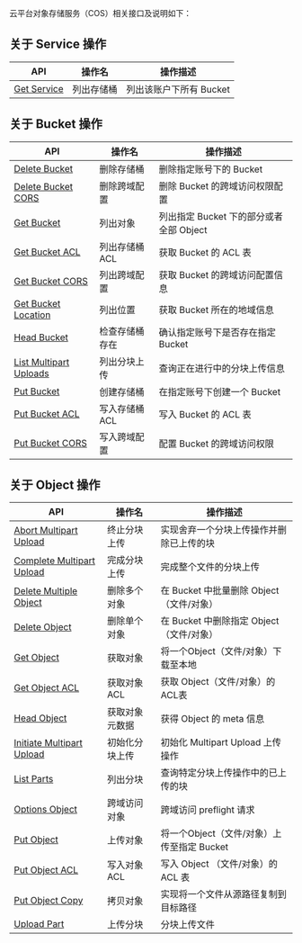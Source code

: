 云平台对象存储服务（COS）相关接口及说明如下：

## 关于 Service 操作
| API                                      | 操作名   | 操作描述            |
| ---------------------------------------- | ----- | --------------- |
| [Get Service](./Service接口/get&#32;sercive&#32;.md) | 列出存储桶 | 列出该账户下所有 Bucket |

## 关于 Bucket 操作

| API                                      | 操作名       | 操作描述                        |
| ---------------------------------------- | --------- | --------------------------- |
| [Delete Bucket](./API%20文档/Bucket接口/Delete%20Bucket.md) | 删除存储桶     | 删除指定账号下的 Bucket             |
| [Delete Bucket CORS](./API%20文档/Bucket接口/Delete%20Bucket%20CORS.md) | 删除跨域配置    | 删除 Bucket 的跨域访问权限配置         |
| [Get Bucket](./API%20文档/Bucket接口/Get%20Bucket.md) | 列出对象      | 列出指定 Bucket 下的部分或者全部 Object |
| [Get Bucket ACL](./API%20文档/Bucket接口/Get%20Bucket%20ACL.md) | 列出存储桶 ACL | 获取 Bucket 的 ACL 表           |
| [Get Bucket CORS](./API%20文档/Bucket接口/Get%20Bucket%20CORS.md) | 列出跨域配置    | 获取 Bucket 的跨域访问配置信息         |
| [Get Bucket Location](http://tcecqpoc.fsphere.cn/document/product/436/8275) | 列出位置      | 获取 Bucket 所在的地域信息           |
| [Head Bucket](./API%20文档/Bucket接口/Head%20Bucket.md) | 检查存储桶存在   | 确认指定账号下是否存在指定 Bucket        |
| [List Multipart Uploads](./API%20文档/Bucket接口/List%20Multipart%20Uploads.md) | 列出分块上传    | 查询正在进行中的分块上传信息              |
| [Put Bucket](./API%20文档/Bucket接口/Put%20Bucket.md) | 创建存储桶     | 在指定账号下创建一个 Bucket           |
| [Put Bucket ACL ](./API%20文档/Bucket接口/Put%20Bucket%20ACL.md) | 写入存储桶 ACL | 写入 Bucket 的 ACL 表           |
| [Put Bucket CORS](./API%20文档/Bucket接口/Put%20Bucket%20CORS.md) | 写入跨域配置    | 配置 Bucket 的跨域访问权限           |

## 关于 Object 操作

| API                                      | 操作名      | 操作描述                                 |
| ---------------------------------------- | -------- | ------------------------------------ |
| [Abort Multipart Upload](./API%20文档/Object接口/Abort%20Multipart%20Upload.md) | 终止分块上传   | 实现舍弃一个分块上传操作并删除已上传的块                 |
| [Complete Multipart Upload](./API%20文档/Object接口/Complete%20Multipart%20Upload.md) | 完成分块上传   | 完成整个文件的分块上传                          |
| [Delete Multiple Object](./API%20文档/Object接口/Delete%20Multiple%20Object.md) | 删除多个对象   | 在 Bucket 中批量删除 Object （文件/对象）        |
| [Delete Object](./API%20文档/Object接口/Delete%20Object.md) | 删除单个对象   | 在 Bucket 中删除指定 Object （文件/对象）        |
| [Get Object](./API%20文档/Object接口/Get%20Object.md) | 获取对象     | 将一个Object（文件/对象）下载至本地                |
| [Get Object ACL](./API%20文档/Object接口/Get%20Object%20ACL.md) | 获取对象 ACL | 获取 Object（文件/对象）的ACL表                |
| [Head Object](./API%20文档/Object接口/Head%20Object.md) | 获取对象元数据  | 获得 Object 的 meta 信息                  |
| [Initiate Multipart Upload](./API%20文档/Object接口/Initiate%20Multipart%20Upload.md) | 初始化分块上传  | 初始化 Multipart Upload 上传操作            |
| [List Parts](./API%20文档/Object接口/List%20Parts.md) | 列出分块     | 查询特定分块上传操作中的已上传的块                    |
| [Options Object](./API%20文档/Object接口/Options%20Object.md) | 跨域访问对象   | 跨域访问 preflight 请求                    |
| [Put Object](./API%20文档/Object接口/Put%20Object.md) | 上传对象     | 将一个Object（文件/对象）上传至指定 Bucket         |
| [Put Object ACL](./API%20文档/Object接口/Put%20Object%20ACL.md) | 写入对象 ACL | 写入 Object （文件/对象）的 ACL 表             |
| [Put Object Copy](./API%20文档/Object接口/Put%20Object%20Copy%20.md) | 拷贝对象     | 实现将一个文件从源路径复制到目标路径                   |
| [Upload Part](./API%20文档/Object接口/Upload%20Part.md) | 上传分块     | 分块上传文件                               |
